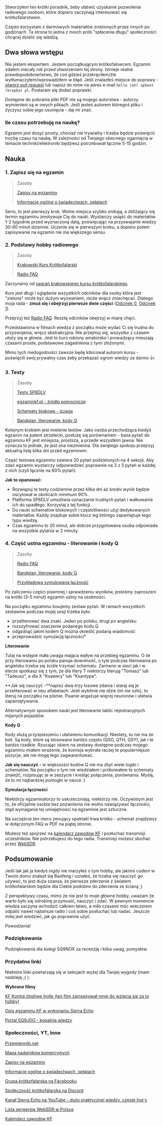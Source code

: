 Stworzyłem ten krótki poradnik, żeby ułatwić uzyskanie pozwolenia radiowego osobom, które dopiero zaczynają interesować się krótkofalarstwem. 

Często korzystam z darmowych materiałów zrobionych przez innych po godzinach. Ta strona to jedna z moich prób "spłacenia długu" społeczności chcącej dzielić się wiedzą.

## Dwa słowa wstępu

Nie jestem ekspertem. Jestem początkującym krótkofalowcem. Egzamin zdałem niecały rok przed utworzeniem tej strony. Istnieje realne prawdopodobnieństwo, że coś gdzieś przekręciłem/źle wytłumaczyłem/wprowadziłem w błąd. 
Jeśli znalazłeś miejsce do poprawy - [otwórz pull request](https://github.com/SP5EXT/egzamin-kf-poradnik) lub napisz do mnie na adres e-mail `hello (at) sp5ext (kropka) pl`. Postaram się dodać poprawki.

Dostępne do pobrania pliki PDF nie są mojego autorstwa - autorzy wymienieni są w owych plikach. Jeśli jesteś autorem któregoś pliku i życzysz sobie jego usunięcia - daj mi znać.


### Ile czasu potrzebuję na naukę?
Egzamin jest dosyć prosty, chociaż nie trywialny i trzeba będzie poświęcić trochę czasu na naukę. W zależności od Twojego obecnego ogarnięcia w temacie techniki/elektroniki będziesz potrzebował łącznie 5-15 godzin. 


## Nauka

### 1. Zapisz się na egzamin
> Zasoby
> 
> [Zapisy na egzaminy](https://egzaminy.uke.gov.pl/pl)
> 
> [Informacje ogólne o świadectwach, opłatach](https://bip.uke.gov.pl/swiadectwa-operatora-urzadzen-radiowych-tresci/swiadectwa-amatorskie,3.html)

Serio, to jest pierwszy krok. Wolne miejsca szybko znikają, a zbliżający się termin egzaminu zmotywuje Cię do nauki. Wystarczy usiąść do materiałów 1-2 tygodnie przed wyznaczoną datą, poświęcając na przyswajanie wiedzy 30-60 minut dziennie. Uczenie się w pierwszym kroku, a dopiero potem zapisywanie na egzamin nie ma większego sensu.

### 2. Podstawy hobby radiowego

> Zasoby
> 
> [Krakowski Kurs Krótkofalarski](https://www.youtube.com/watch?v=Wo2Zof96vjM&list=PLziQLnE44RtWN2jaay-1BDeQ0eAkkuuJi)
> 
> [Radio FAQ](./files/radio_faq1.pdf)


Zaczynamy od [nagrań krakowskiego kursu krótkofalarskiego](https://www.youtube.com/watch?v=Wo2Zof96vjM&list=PLziQLnE44RtWN2jaay-1BDeQ0eAkkuuJi).

Kurs jest długi i oglądanie wszystkich odcinków dla osoby która jest "zielona" może być dużym wyzwaniem, może wręcz zniechęcać.
Dlatego moja rada - **zmuś się i obejrzyj pierwsze dwie części** ([Odcinek 0](https://www.youtube.com/watch?v=Wo2Zof96vjM), [Odcinek 1](https://www.youtube.com/watch?v=g3wyVkh-x3Q)).

Przejrzyj też [Radio FAQ](./files/radio_faq1.pdf).
Resztę odcinków obejrzyj w miarę chęci.

Przedstawiona w filmach wiedza z początku może wydać Ci się trudna do przyswojenia, wręcz abstrakcyjna. Nie przejmuj się, wszystko z czasem ułoży się w głowie. Jest to kurs robiony amatorsko i prowadzący mieszają czasami proste, podstawowe zagadnienia z tymi złożonymi.

Mimo tych niedogodności zawsze będę kibicował autorom kursu - poświęcili swój prywatny czas żeby przekazać ogrom wiedzy za darmo 👍


### 3. Testy

> Zasoby
> 
> [Testy SP6DLV](https://test.sp6dlv.pl/)
> 
> [egzaminkf.pl - źródło pomocnicze](http://www.egzaminkf.pl/home.php)
> 
> [Schematy blokowe - ściąga](./files/schematyblokowe-ver2.pdf)
> 
> [Bandplan, literowanie, kody Q](./files/literowanie_bandplan.pdf)


Kolejnym krokiem jest mielenie testów. Jako osoba przechodząca kiedyś egzamin na patent strzelecki, posłużę się porównaniem - baza pytań do egzaminu KF jest mniejsza, prostsza, a przede wszystkim jawna.
Nie oznacza to jednak, że jest ona niezmienna. Dla świętego spokoju przejrzyj aktualną listę kilka dni przed egzaminem.

Część testowa egzaminu zawiera 20 pytań podzielonych na 4 sekcje. Aby zdać egzamin wystarczy odpowiedzieć poprawnie na 3 z 5 pytań w każdej z nich (czyli łącznie na 60% pytań).

**Jak to opanować:**

- Rozwiązuj te testy codziennie przez kilka dni aż średni wynik będzie oscylował w okolicach minimum 90%. 
- Platforma SP6DLV umożliwia oznaczanie trudnych pytań i wałkowanie ich do upadłego. Korzystaj z tej funkcji.
- Do nauki schematów blokowych i częstotliwości użyj dedykowanych materiałów. Każdy znajduje sobie klucz wg którego zapamiętuje tego typu wiedzę.
- Czas egzaminu to 20 minut, ale dobrze przygotowana osoba odpowiada na wszystkie pytania w 2 minuty.


### 4. Część ustna egzaminu - literowanie i kody Q
> Zasoby
> 
> [Radio FAQ](./files/radio_faq1.pdf)
> 
> [Bandplan, literowanie, kody Q](./files/literowanie_bandplan.pdf)
> 
> [Przykładowa symulowana łączność](https://www.youtube.com/watch?v=YrdKml_QX48)

Po zaliczeniu części pisemnej i sprawdzeniu wyników, jesteśmy zaproszeni na krótki (3-5 minut) egzamin ustny na osobności.

Na początku egzaminu losujemy zestaw pytań. W ramach wszystkich zestawów podczas mojej sesji trzeba było:

- przeliterować dwa znaki. Jeden po polsku, drugi po angielsku
- rozszyfrować znaczenie podanego kodu Q
- odgadnąć jakim kodem Q można określić podaną wiadomość
- przeprowadzić symulację łączności*

**Literowanie**

Tutaj na wstępie mała uwaga mająca wpływ na przebieg egzaminu. O ile przy literowaniu po polsku panuje dowolność, o tyle podczas literowania po angielsku trzeba się ściśle trzymać schematu. 
Zarówno w sieci jak i w eterze spotkasz się z tym, że dla litery T niektórzy literują "Tomasz" lub "Tadeusz", a dla X "Ksawery" lub "Ksantypa".

**Jak się nauczyć -**napisz dwa-trzy losowe zdania i staraj się je przeliterować w obu alfabetach. Jeśli wybitnie nie idzie (mi nie szło), to literuj na początku na piśmie. Pisanie angażuje więcej neuronów i ułatwia zapamiętywanie.

Alternatywnym sposobem nauki jest literowanie tablic rejestracyjnych mijanych pojazdów.

**Kody Q**

Kody służą przyśpieszeniu i ułatwieniu komunikacji. Niestety, tu nie ma że boli. Są kody, które są stosowane bardzo często (QSO, QTH, QSY), jak i te bardzo rzadkie. Rzucając okiem na zestawy dostępne podczas mojego egzaminu miałem wrażenie, że komisja wybrała raczej te popularniejsze pozycje, ale nie mogę tego zagwarantować.

**Jak się nauczyć -** w większości kodów Q nie ma zbyt wiele logiki i schematów. Na początku o tym nie wiedziałem i próbowałem te schematy znaleźć, rozpisując je w zeszycie i kreśląc połączenia, porównania. Myślę, że to mi najbardziej pomogło w nauce :) 


**Symulacja łączności**

Niektórzy egzaminatorzy to uskuteczniają, niektórzy nie. Oczywistym jest to, że oficjalnie osobie bez pozwolenia nie wolno nawiązywać łączności, stąd wymaganie tej umiejętności na egzaminie jest sztuczne.

Na szczęście ten nieco żenujący spektakl trwa krótko - schemat znajdziesz w dołączonym FAQ w PDF na piątej stronie. 

Możesz też spojrzeć na [kalendarz zawodów KF](https://sp9cxn.pzk.pl/kalendarz.html) i posłuchać transmisji uczestników. Nie potrzebujesz do tego radia. Transmisji możesz słuchać przez [WebSDR](http://sierraecho.pl/websdr-wykaz-serwerow-w-polsce/).


## Podsumowanie

Jeśli tak jak ja kiedyś nigdy nie marzyłeś o tym hobby, ale jakimś cudem w Twoim domu znalazł się Baofeng i uznałeś, że trzeba się nauczyć go używać, to jest duża szansa, że pierwsze zderzenie z światem krótkofalarskim będzie dla Ciebie podobne do zderzenia ze ścianą ;)

Z perspektywy czasu, mimo że nie jest to moje główne hobby, uważam że warto było się odrobinę przymusić, nauczyć i zdać. W pewnym momencie wiedza zaczyna wchodzić całkiem łatwo, a miło czasami móc wieczorem odpalić nawet najtańsze radio i coś sobie posłuchać lub nadać. Jeszcze milej jest wiedzieć, jak go poprawnie użyć.

Powodzenia!

### Podziękowania

Podziękowania dla kolegi SQ9NOX za recenzję i kilka uwag, pomysłów.


### Przydatne linki

Niektóre linki powtarzają się w sekcjach wyżej dla Twojej wygody (mam nadzieję ;) ).

**Wybrane filmy**

[KF Kontra złośliwe trolle (ten film zainspirował mnie do wzięcia się za to hobby)](https://www.youtube.com/watch?v=SP-UN8r7WGQ)

[Opis egzaminu KF w wykonaniu Sierra Echo](https://www.youtube.com/watch?v=biO8y8Z5o8E)

[Portal SQ9JDO - kopalnia wiedzy](http://sq9jdo.com.pl/indeks.html)

### Społeczności, YT, Inne

[Przemienniki.net](https://przemienniki.net/)

[Mapa nadajników komercyjnych](https://nadajniki.yasiu.pl/)

[Zapisy na egzaminy](https://egzaminy.uke.gov.pl/pl)

[Informacje ogólne o świadectwach, opłatach](https://bip.uke.gov.pl/swiadectwa-operatora-urzadzen-radiowych-tresci/swiadectwa-amatorskie,3.html)

[Grupa krótkofalarska na Facebooku](https://www.facebook.com/groups/168674173954605)

[Społeczność krótkofalarska na Discord](https://discord.gg/krotkofalarstwo-958356886896386088)

[Kanał Sierra Echo na YouTube - dużo praktycznej wiedzy, częste live'y](https://www.youtube.com/c/SierraEcho)

[Lista serwerów WebSDR w Polsce](http://sierraecho.pl/websdr-wykaz-serwerow-w-polsce/)

[Kalendarz zawodów KF](https://sp9cxn.pzk.pl/kalendarz.html)

